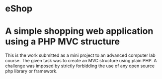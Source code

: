 # eShop

# A simple shopping web application using a PHP MVC structure

This is the work submitted as a mini project to an advanced computer lab course.
The given task was to create an MVC structure using plain PHP. A challenge was imposed by strictly forbidding the use of any open source php library or framework.
